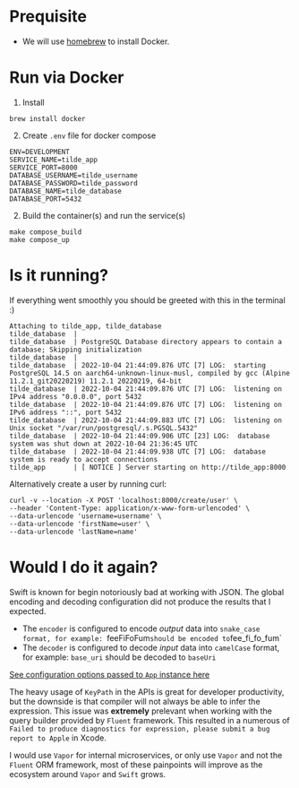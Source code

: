 # Prequisite
- We will use [homebrew](https://brew.sh) to install Docker.


# Run via Docker

1. Install
```
brew install docker
```

2. Create `.env` file for docker compose

```
ENV=DEVELOPMENT
SERVICE_NAME=tilde_app
SERVICE_PORT=8000
DATABASE_USERNAME=tilde_username
DATABASE_PASSWORD=tilde_password
DATABASE_NAME=tilde_database
DATABASE_PORT=5432
```

2. Build the container(s) and run the service(s)
                                     
```
make compose_build
make compose_up
```

# Is it running?

If everything went smoothly you should be greeted with this in the terminal :)
```
Attaching to tilde_app, tilde_database
tilde_database  | 
tilde_database  | PostgreSQL Database directory appears to contain a database; Skipping initialization
tilde_database  | 
tilde_database  | 2022-10-04 21:44:09.876 UTC [7] LOG:  starting PostgreSQL 14.5 on aarch64-unknown-linux-musl, compiled by gcc (Alpine 11.2.1_git20220219) 11.2.1 20220219, 64-bit
tilde_database  | 2022-10-04 21:44:09.876 UTC [7] LOG:  listening on IPv4 address "0.0.0.0", port 5432
tilde_database  | 2022-10-04 21:44:09.876 UTC [7] LOG:  listening on IPv6 address "::", port 5432
tilde_database  | 2022-10-04 21:44:09.883 UTC [7] LOG:  listening on Unix socket "/var/run/postgresql/.s.PGSQL.5432"
tilde_database  | 2022-10-04 21:44:09.906 UTC [23] LOG:  database system was shut down at 2022-10-04 21:36:45 UTC
tilde_database  | 2022-10-04 21:44:09.938 UTC [7] LOG:  database system is ready to accept connections
tilde_app       | [ NOTICE ] Server starting on http://tilde_app:8000
```

Alternatively create a user by running curl:
```
curl -v --location -X POST 'localhost:8000/create/user' \
--header 'Content-Type: application/x-www-form-urlencoded' \
--data-urlencode 'username=username' \
--data-urlencode 'firstName=user' \
--data-urlencode 'lastName=name'
```

# Would I do it again?

Swift is known for begin notoriously bad at working with JSON. The global encoding and decoding configuration did not produce the results that I expected. 

- The `encoder` is configured to encode *output* data into `snake_case format, for example: `feeFiFoFum` should be encoded to `fee_fi_fo_fum`
- The `decoder` is configured to decode *input* data into `camelCase` format, for example: `base_uri` should be decoded to `baseUri`

[See configuration options passed to `App` instance here](https://github.com/robinsalehjan/tilde/blob/29097370be9a0cac81a3798068cf4dbf5ac447e8/Sources/App/configure.swift#L7-L19)

The heavy usage of `KeyPath` in the APIs is great for developer productivity, but the downside is that compiler will not always be able to infer the expression. This issue was **extremely** prelevant when working with the query builder provided by `Fluent` framework. This resulted in a numerous of `Failed to produce diagnostics for expression, please submit a bug report to Apple` in Xcode.

I would use `Vapor` for internal microservices, or only use `Vapor` and not the `Fluent` ORM framework, most of these painpoints will improve as the ecosystem around `Vapor` and `Swift` grows.
